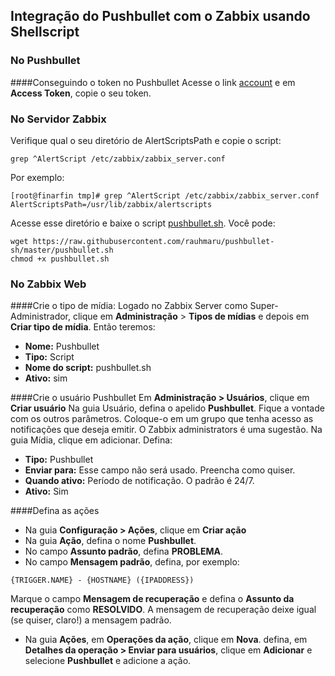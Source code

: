 ## Integração do Pushbullet com o Zabbix usando Shellscript

### No Pushbullet
####Conseguindo o token no Pushbullet
Acesse o link [account](https://www.pushbullet.com/#settings/account) e em **Access Token**, copie o seu token.

### No Servidor Zabbix
Verifique qual o seu diretório de AlertScriptsPath e copie o script:

`grep ^AlertScript /etc/zabbix/zabbix_server.conf`

Por exemplo:

```
[root@finarfin tmp]# grep ^AlertScript /etc/zabbix/zabbix_server.conf
AlertScriptsPath=/usr/lib/zabbix/alertscripts
```
Acesse esse diretório e baixe o script [pushbullet.sh](https://raw.githubusercontent.com/rauhmaru/pushbullet-sh/master/pushbullet.sh).
Você pode:
```
wget https://raw.githubusercontent.com/rauhmaru/pushbullet-sh/master/pushbullet.sh
chmod +x pushbullet.sh
```

### No Zabbix Web
####Crie o tipo de mídia:
Logado no Zabbix Server como Super-Administrador, clique em **Administração** > **Tipos de mídias** e depois em **Criar tipo de mídia**.
Então teremos:
* **Nome:** Pushbullet
* **Tipo:** Script
* **Nome do script:** pushbullet.sh
* **Ativo:** sim

####Crie o usuário Pushbullet
Em **Administração > Usuários**, clique em **Criar usuário**
Na guia Usuário, defina o apelido **Pushbullet**. Fique a vontade com os outros parâmetros. Coloque-o em um grupo que tenha acesso as notificações que deseja emitir. O Zabbix administrators é uma sugestão.
Na guia Mídia, clique em adicionar. Defina:
* **Tipo:** Pushbullet 
* **Enviar para:** Esse campo não será usado. Preencha como quiser.
* **Quando ativo:** Período de notificação. O padrão é 24/7.
* **Ativo:** Sim

####Defina as ações
* Na guia **Configuração > Ações**, clique em **Criar ação**
* Na guia **Ação**, defina o nome **Pushbullet**.
* No campo **Assunto padrão**, defina **PROBLEMA**.
* No campo **Mensagem padrão**, defina, por exemplo:
```
{TRIGGER.NAME} - {HOSTNAME} ({IPADDRESS})
```
Marque o campo **Mensagem de recuperação** e defina o **Assunto da recuperação** como **RESOLVIDO**. A mensagem de recuperação deixe igual (se quiser, claro!) a mensagem padrão.
* Na guia **Ações**, em **Operações da ação**, clique em **Nova**.
defina, em **Detalhes da operação > Enviar para usuários**, clique em **Adicionar** e selecione **Pushbullet** e adicione a ação.

